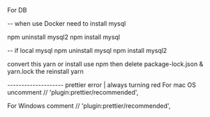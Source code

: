 For DB

-- when use Docker 
need to install mysql

npm uninstall mysql2
npm install mysql

-- if local mysql
npm uninstall mysql
npm install mysql2

convert this yarn
or
install use npm then delete package-lock.json & yarn.lock
the reinstall yarn

-------------------- prettier error | always turning red
For mac OS
uncomment  // 'plugin:prettier/recommended',

For Windows
comment  // 'plugin:prettier/recommended',
